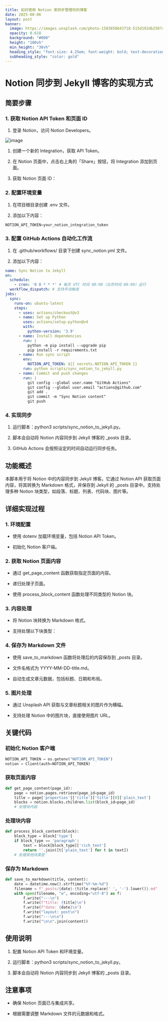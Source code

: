 ```yaml
---
title: 如何使用 Notion 来同步管理你的博客
date: 2025-08-06
layout: post
banner:
  image: https://images.unsplash.com/photo-1583858643718-515d192db250?crop=entropy&cs=tinysrgb&fit=max&fm=jpg&ixid=M3w2OTIwMzJ8MHwxfHJhbmRvbXx8fHx8fHx8fDE3NTQ0NDU2OTF8&ixlib=rb-4.1.0&q=80&w=1080
  opacity: 0.618
  background: "#000"
  height: "100vh"
  min_height: "38vh"
  heading_style: "font-size: 4.25em; font-weight: bold; text-decoration: underline"
  subheading_style: "color: gold"
---
```


# Notion 同步到 Jekyll 博客的实现方式

## 简要步骤

### 1. 获取 Notion API Token 和页面 ID

1. 登录 Notion，访问 Notion Developers。

![image](https://prod-files-secure.s3.us-west-2.amazonaws.com/a7a0cc5a-89b9-4cda-8686-1fba0ca52f40/d19c1afe-dea5-4312-9333-786b0ba83054/image.png?X-Amz-Algorithm=AWS4-HMAC-SHA256&X-Amz-Content-Sha256=UNSIGNED-PAYLOAD&X-Amz-Credential=ASIAZI2LB466R4FS3BE7%2F20250806%2Fus-west-2%2Fs3%2Faws4_request&X-Amz-Date=20250806T020130Z&X-Amz-Expires=3600&X-Amz-Security-Token=IQoJb3JpZ2luX2VjEDEaCXVzLXdlc3QtMiJIMEYCIQCCt3LdfwAkffgA%2F7o%2B4EuXk%2FFlPdquQwJ5M2y760ZJBAIhAIpFE0aBmnwMSe579TkB6qr7Ytu0f2tzWDlyBrDht%2BnzKv8DCGoQABoMNjM3NDIzMTgzODA1Igyp7BOt%2F8TmxxDjEy4q3APJ737jj2Uu7hWhgpoQgoNRDrJdbyOuM7L%2B%2FZz4cV1kZq0q3Tip%2B4copWImZl%2B2bbxS1jwqvziDpr7QqVdKuO450SDCXQ08itE%2BWv%2BnJJ%2B473%2FU%2BbDNHL0i624nG1455TOKP41prIMX7zS1DEpe%2FYI5n5gYDwTz7IUHgRaj4ntXA1CYOAQXZmHyN7qDXWwWRJJ9Hp%2BC0hSNpRJXMU9eIR0h4W1xOrUn%2B5PB6HN1IZKKKVxHTP2rItZV8dwbcKbYpRbrZ8UKsgPRg7C0GwgLxVdvYd2miPWy7BpxkF8A7%2FBHje13kMBg8v0BdbjrZcP7Qe3OWldnG3HJkmcvab%2F2543Ga3E1EbHZAn3VbV2InGnXaQg1%2BY1qlFKag2TQtskYTbDl1hqRep5HicSI0PAca1pK8NzqBlCOCLA8RiQYeV4hTqJwxIjUMUmsy%2B8k6yvqgt8BoNlet715PIQhgtEhCW%2BTBUQpEkA%2BmVU3h0uF5jf1LHoknPjZPjuBr5EQqzjRr6s%2FbcTEuI%2Bru%2BnReb9FleboDnlFp58ggAwzDjHKVUd%2BcCp4eSn5U%2FYtVriPPxCfCmIg6%2FSvC%2Fotioy99Ebp6zafLnj8YoxR5thPea8Cn2XkXJqaUCBGTiWNPQVCdTDk0crEBjqkAdOu9%2BBaJ%2B54HPuUp48bpIUiKnw4PTBvyj0NWPJT5aH31dG0PCeYlsUXskuKcVcN3d2fnJ%2BFEz5DW3YjMce%2FjzhPN1x2lR5kqxVL%2Fybxu9YVBMD5CzySH3Gn25J2hk6uk4TOAv2ifZi53%2Ffxgy2ueJ1yO7skG2nTID3FqqNq%2BOuOA7bf%2B3hUHfYOmsNUkTrnGLRhxq3sW%2FF7jE0NzBeRiXDud71O&X-Amz-Signature=72aeb4aab57dff35e7445910a89069fc68ac14b88b4602f65c39e949b790b574&X-Amz-SignedHeaders=host&x-amz-checksum-mode=ENABLED&x-id=GetObject)

1. 创建一个新的 Integration，获取 API Token。

1. 在 Notion 页面中，点击右上角的「Share」按钮，将 Integration 添加到页面。

1. 获取 Notion 页面 ID：


### 2. 配置环境变量

1. 在项目根目录创建 .env 文件。

1. 添加以下内容：

```javascript
NOTION_API_TOKEN=your_notion_integration_token
```

### 3. 配置 GitHub Actions 自动化工作流

1. 在 .github/workflows/ 目录下创建 sync_notion.yml 文件。

1. 添加以下内容：

```yaml
name: Sync Notion to Jekyll
on:
  schedule:
    - cron: '0 0 * * *' # 每天 UTC 时间 00:00（北京时间 08:00）运行
  workflow_dispatch: # 支持手动触发
jobs:
  sync:
    runs-on: ubuntu-latest
    steps:
      - uses: actions/checkout@v3
      - name: Set up Python
        uses: actions/setup-python@v4
        with:
          python-version: '3.9'
      - name: Install dependencies
        run: |
          python -m pip install --upgrade pip
          pip install -r requirements.txt
      - name: Run sync script
        env:
          NOTION_API_TOKEN: ${{ secrets.NOTION_API_TOKEN }}
        run: python scripts/sync_notion_to_jekyll.py
      - name: Commit and push changes
        run: |
          git config --global user.name "GitHub Actions"
          git config --global user.email "actions@github.com"
          git add .
          git commit -m "Sync Notion content"
          git push
```

### 4. 实现同步

1. 运行脚本：python3 scripts/sync_notion_to_jekyll.py。

1. 脚本会自动将 Notion 内容同步到 Jekyll 博客的 _posts 目录。

1. GitHub Actions 会按照设定的时间自动运行同步任务。

## 功能概述

本脚本用于将 Notion 中的内容同步到 Jekyll 博客。它通过 Notion API 获取页面内容，将其转换为 Markdown 格式，并保存到 Jekyll 的 _posts 目录中。支持处理多种 Notion 块类型，如段落、标题、列表、代码块、图片等。

## 详细实现过程

### 1. 环境配置

- 使用 dotenv 加载环境变量，包括 Notion API Token。

- 初始化 Notion 客户端。

### 2. 获取 Notion 页面内容

- 通过 get_page_content 函数获取指定页面的内容。

- 递归处理子页面。

- 使用 process_block_content 函数处理不同类型的 Notion 块。

### 3. 内容处理

- 将 Notion 块转换为 Markdown 格式。

- 支持处理以下块类型：


### 4. 保存为 Markdown 文件

- 使用 save_to_markdown 函数将处理后的内容保存到 _posts 目录。

- 文件名格式为 YYYY-MM-DD-title.md。

- 自动生成文章元数据，包括标题、日期和布局。

### 5. 图片处理

- 通过 Unsplash API 获取与文章标题相关的图片作为横幅。

- 支持处理 Notion 中的图片块，直接使用图片 URL。

## 关键代码

### 初始化 Notion 客户端

```python
NOTION_API_TOKEN = os.getenv("NOTION_API_TOKEN")
notion = Client(auth=NOTION_API_TOKEN)
```

### 获取页面内容

```python
def get_page_content(page_id):
    page = notion.pages.retrieve(page_id=page_id)
    title = page['properties']['title']['title'][0]['plain_text']
    blocks = notion.blocks.children.list(block_id=page_id)
    # 处理块内容
```

### 处理块内容

```python
def process_block_content(block):
    block_type = block['type']
    if block_type == 'paragraph':
        text = block[block_type]['rich_text']
        return ''.join([t['plain_text'] for t in text])
    # 处理其他块类型
```

### 保存为 Markdown

```python
def save_to_markdown(title, content):
    date = datetime.now().strftime("%Y-%m-%d")
    filename = f"_posts/{date}-{title.replace(' ', '-').lower()}.md"
    with open(filename, "w", encoding="utf-8") as f:
        f.write("---\n")
        f.write(f"title: {title}\n")
        f.write(f"date: {date}\n")
        f.write("layout: post\n")
        f.write("---\n\n")
        f.write("\n\n".join(content))
```

## 使用说明

1. 配置 Notion API Token 和环境变量。

1. 运行脚本：python3 scripts/sync_notion_to_jekyll.py。

1. 脚本会自动将 Notion 内容同步到 Jekyll 博客的 _posts 目录。

## 注意事项

- 确保 Notion 页面已与集成共享。

- 根据需要调整 Markdown 文件的元数据和格式。